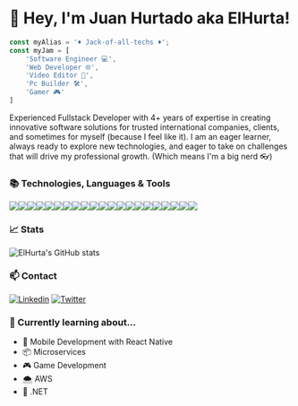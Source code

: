# 🌟 Hey, I'm Juan Hurtado aka ElHurta!

``` javascript
const myAlias = '♦️ Jack-of-all-techs ♦️';
const myJam = [
    'Software Engineer 💻',
    'Web Developer 🌐',
    'Video Editor 🎥',
    'Pc Builder 🛠️',
    'Gamer 🎮'
]
```

Experienced Fullstack Developer with 4+ years of expertise in creating innovative software solutions for trusted international companies, clients, and sometimes for myself (because I feel like it). I am an eager learner, always ready to explore new technologies, and eager to take on challenges that will drive my professional growth. (Which means I'm a big nerd 👓)

### 📚 Technologies, Languages & Tools

<img src="https://img.shields.io/badge/-JavaScript-F7DF1E?logo=javascript&logoColor=black&style=for-the-badge"><img src="https://img.shields.io/badge/-TypeScript-3178C6?logo=typescript&logoColor=white&style=for-the-badge"><img src="https://img.shields.io/badge/-Node.js-339933?logo=node.js&logoColor=white&style=for-the-badge"><img src="https://img.shields.io/badge/-React-61DAFB?logo=react&logoColor=black&style=for-the-badge"><img src="https://img.shields.io/badge/-React_Native-61DAFB?logo=react&logoColor=black&style=for-the-badge"><img src="https://img.shields.io/badge/-Express-000000?logo=express&logoColor=white&style=for-the-badge"><img src="https://img.shields.io/badge/-MongoDB-47A248?logo=mongodb&logoColor=white&style=for-the-badge"><img src="https://img.shields.io/badge/-MySQL-4479A1?logo=mysql&logoColor=white&style=for-the-badge"><img src="https://img.shields.io/badge/-PostgreSQL-336791?logo=postgresql&logoColor=white&style=for-the-badge"><img src="https://img.shields.io/badge/-Docker-2496ED?logo=docker&logoColor=white&style=for-the-badge"><img src="https://img.shields.io/badge/-Git-F05032?logo=git&logoColor=white&style=for-the-badge"><img src="https://img.shields.io/badge/-GitHub-181717?logo=github&logoColor=white&style=for-the-badge"><img src="https://img.shields.io/badge/-GitLab-FCA121?logo=gitlab&logoColor=white&style=for-the-badge"><!-- Java --><img src="https://img.shields.io/badge/-Java-007396?logo=java&logoColor=white&style=for-the-badge"><!-- Spring --><img src="https://img.shields.io/badge/-Spring-6DB33F?logo=spring&logoColor=white&style=for-the-badge"><!-- Python --><img src="https://img.shields.io/badge/-Python-3776AB?logo=python&logoColor=white&style=for-the-badge"><!-- Angular --><img src="https://img.shields.io/badge/-Angular-DD0031?logo=angular&logoColor=white&style=for-the-badge"><!-- Ionic --><img src="https://img.shields.io/badge/-Ionic-3880FF?logo=ionic&logoColor=white&style=for-the-badge"><!-- VueJs --><img src="https://img.shields.io/badge/-Vue.js-4FC08D?logo=vue.js&logoColor=white&style=for-the-badge"><img src="https://img.shields.io/badge/-CSS3-1572B6?logo=css3&logoColor=white&style=for-the-badge"><img src="https://img.shields.io/badge/-Sass-CC6699?logo=sass&logoColor=white&style=for-the-badge">

### 📈 Stats

![ElHurta's GitHub stats](https://github-readme-stats.vercel.app/api?username=ElHurta&show_icons=true&theme=dark)

### 📫 Contact

[![Linkedin](https://img.shields.io/badge/-LinkedIn-0077B5?logo=linkedin&logoColor=white&style=for-the-badge)](https://www.linkedin.com/in/juan-hurtado-0244b5188/)
[![Twitter](https://img.shields.io/badge/-Twitter-1DA1F2?logo=twitter&logoColor=white&style=for-the-badge)](https://twitter.com/hurtadito08)

### 🌱 Currently learning about...

- 📱 Mobile Development with React Native
- 📦 Microservices
- 🎮 Game Development
- 🌨️ AWS
- 🔨 .NET

<!--
**ElHurta/ElHurta** is a ✨ _special_ ✨ repository because its `README.md` (this file) appears on your GitHub profile.

Here are some ideas to get you started:

- 🔭 I’m currently working on ...
- 🌱 I’m currently learning ...
- 👯 I’m looking to collaborate on ...
- 🤔 I’m looking for help with ...
- 💬 Ask me about ...
- 📫 How to reach me: ...
- 😄 Pronouns: ...
- ⚡ Fun fact: ...
-->
